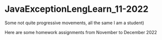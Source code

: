 # JavaExceptionLengLearn_11-2022
Some not quite progressive movements, all the same I am a student)

Here are some homework assignments from November to December 2022


